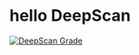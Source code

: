 # hello DeepScan
[![DeepScan Grade](http://80761862.ngrok.io/api/projects/496/branches/373/badge/grade.svg)](http://dev.deepscan.io:5001/lite/#view=project&pid=496&bid=373)
